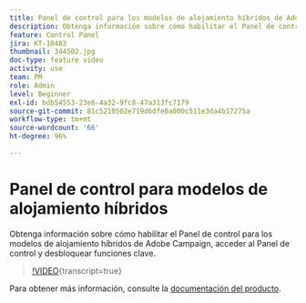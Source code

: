 ```yaml
---
title: Panel de control para los modelos de alojamiento híbridos de Adobe Campaign
description: Obtenga información sobre cómo habilitar el Panel de control para modelos de alojamiento híbridos, acceder al Panel de control y desbloquear funciones clave.
feature: Control Panel
jira: KT-10483
thumbnail: 344502.jpg
doc-type: feature video
activity: use
team: PM
role: Admin
level: Beginner
exl-id: bdb54553-23e6-4a32-9fc8-47a313fc7179
source-git-commit: 81c5210502e719d6dfe0a000c511e3da4b17275a
workflow-type: tm+mt
source-wordcount: '66'
ht-degree: 96%

---
```


# Panel de control para modelos de alojamiento híbridos

Obtenga información sobre cómo habilitar el Panel de control para los modelos de alojamiento híbridos de Adobe Campaign, acceder al Panel de control y desbloquear funciones clave.

>[!VIDEO](https://video.tv.adobe.com/v/344502?learn=on){transcript=true}

Para obtener más información, consulte la [documentación del producto](https://experienceleague.adobe.com/docs/control-panel/using/performance-monitoring/external-accounts.html?lang=es).
